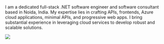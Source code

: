 I am a dedicated full-stack .NET software engineer and software consultant based in Noida, India. My expertise lies in crafting APIs, frontends, Azure cloud applications, minimal APIs, and progressive web apps. I bring substantial experience in leveraging cloud services to develop robust and scalable solutions.

![](https://github-readme-stats.vercel.app/api?username=kandarpgautam&show_icons=true&theme=github_dark&rank_icon=github)
